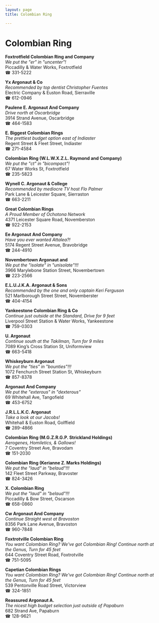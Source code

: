 ```yaml
---
layout: page 
title: Colombian Ring

---
```



# Colombian Ring


 **Foxtrotfield Colombian Ring and Company**  
_We put the "er" in "uncenter"!_  
Piccadilly & Water Works, Foxtrotfield  
☎ 331-5222

**Yx Argonaut & Co**  
_Recommended by top dentist Christopher Fuentes_  
Electric Company & Euston Road, Sierraville  
☎ 612-0946

**Paulene E. Argonaut And Company**  
_Drive north at Oscarbridge_  
3914 Strand Avenue, Oscarbridge  
☎ 464-1583

**E. Biggest Colombian Rings**  
_The prettiest budget option east of Indiaster_  
Regent Street & Fleet Street, Indiaster  
☎ 271-4584

**Colombian Ring (W.L.W.X.Z.L. Raymond and Company)**  
_We put the "ct" in "bicompact"!_  
67 Water Works St, Foxtrotfield  
☎ 235-5823

**Wynell C. Argonaut & College**  
_Recommended by mediocre TV host Flo Palmer_  
Park Lane & Leicester Square, Sierraston  
☎ 663-2211

**Great Colombian Rings**  
_A Proud Member of Ochotona Network_  
4371 Leicester Square Road, Novemberston  
☎ 922-2153

**Ee Argonaut And Company**  
_Have you ever wanted Attalea?!_  
5174 Regent Street Avenue, Bravobridge  
☎ 244-4910

**Novembertown Argonaut and**  
_We put the "isolate" in "unisolate"!!!_  
3966 Marylebone Station Street, Novembertown  
☎ 223-2566

**E.L.U.J.K.A. Argonaut & Sons**  
_Recommended by the one and only captain Keri Ferguson_  
521 Marlborough Street Street, Novemberster  
☎ 404-4154

**Yankeestone Colombian Ring & Co**  
_Continue just outside at the Standard, Drive for 9 feet_  
Liverpool Street Station & Water Works, Yankeestone  
☎ 759-0303

**U. Argonaut**  
_Continue south at the Takilman, Turn for 9 miles_  
7089 King’s Cross Station St, Uniformview  
☎ 663-5418

**Whiskeyburn Argonaut**  
_We put the "ties" in "bounties"!!!_  
1072 Fenchurch Street Station St, Whiskeyburn  
☎ 857-8378

**Argonaut And Company**  
_We put the "exterous" in "dexterous"_  
69 Whitehall Ave, Tangofield  
☎ 453-6752

**J.R.L.L.K.C. Argonaut**  
_Take a look at our Jacobs!_  
Whitehall & Euston Road, Golffield  
☎ 289-4866

**Colombian Ring (M.G.Z.R.G.P. Strickland Holdings)**  
_Aerogenes, Homiletics, & Gallows!_  
7 Coventry Street Ave, Bravodam  
☎ 151-2030

**Colombian Ring (Kerianne Z. Marks Holdings)**  
_We put the "laud" in "belaud"!!!_  
142 Fleet Street Parkway, Bravoster  
☎ 824-3426

**X. Colombian Ring**  
_We put the "laud" in "belaud"!!!_  
Piccadilly & Bow Street, Oscarson  
☎ 658-0860

**Cw Argonaut And Company**  
_Continue Straight west at Bravoston_  
8356 Park Lane Avenue, Bravoston  
☎ 960-7848

**Foxtrotville Colombian Ring**  
_You want Colombian Ring? We've got Colombian Ring! 
Continue north at the Genus, Turn for 45 feet_  
644 Coventry Street Road, Foxtrotville  
☎ 751-5095

**Capetian Colombian Rings**  
_You want Colombian Ring? We've got Colombian Ring! 
Continue north at the Genus, Turn for 45 feet_  
539 Pentonville Road Street, Victorview  
☎ 324-1851

**Reassured Argonaut A.**  
_The nicest high budget selection just outside of Papaburn_  
682 Strand Ave, Papaburn  
☎ 128-9621

